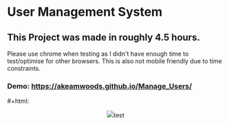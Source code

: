 # User Management System
## This Project was made in roughly 4.5 hours.
Please use chrome when testing as I didn't have enough time to test/optimise for other browsers. This is also not mobile friendly due to time constraints.

### Demo: https://akeamwoods.github.io/Manage_Users/

#+html: <p align="center"><img src="https://imgur.com/dJRQZOp" />test</p>
